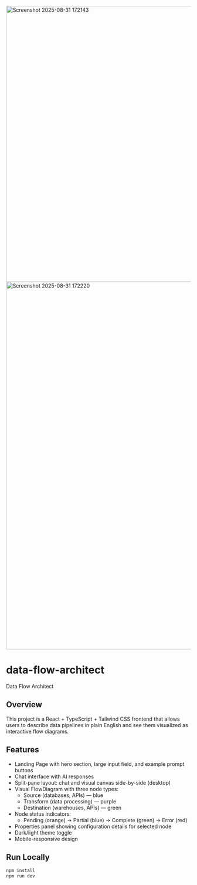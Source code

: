 
<img width="1716" height="752" alt="Screenshot 2025-08-31 172143" src="https://github.com/user-attachments/assets/881f0110-b9a6-4b29-9105-6a2fb417a8cb" />

<img width="1916" height="1002" alt="Screenshot 2025-08-31 172220" src="https://github.com/user-attachments/assets/4ea26771-2bde-40b1-b71c-ba6bc1250489" />


# data-flow-architect
 Data Flow Architect

## Overview
This project is a React + TypeScript + Tailwind CSS frontend that allows users to describe data pipelines in plain English and see them visualized as interactive flow diagrams.

## Features
- Landing Page with hero section, large input field, and example prompt buttons
- Chat interface with AI responses
- Split-pane layout: chat and visual canvas side-by-side (desktop)
- Visual FlowDiagram with three node types:
	- Source (databases, APIs) — blue
	- Transform (data processing) — purple
	- Destination (warehouses, APIs) — green
- Node status indicators:
	- Pending (orange) → Partial (blue) → Complete (green) → Error (red)
- Properties panel showing configuration details for selected node
- Dark/light theme toggle
- Mobile-responsive design

## Run Locally
```bash
npm install
npm run dev
